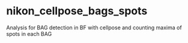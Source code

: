# nikon_cellpose_bags_spots
Analysis for BAG detection in BF with cellpose and counting maxima of spots in each BAG
